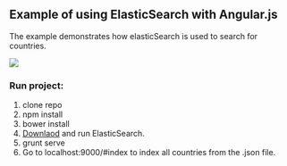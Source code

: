 ## Example of using ElasticSearch with Angular.js

The example demonstrates how elasticSearch is used to search for countries.

![](https://dl.dropboxusercontent.com/u/209679/Screenshot%202014-04-22%2014.29.41.png)

### Run project:

1. clone repo
2. npm install
3. bower install
2. [Downlaod](http://www.elasticsearch.org/overview/elkdownloads/) and run ElasticSearch. 
3. grunt serve
4. Go to localhost:9000/#index to index all countries from the .json file.

